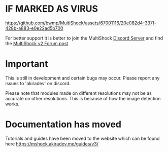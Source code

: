 # IF MARKED AS VIRUS
https://github.com/bwmp/MultiShock/assets/67001116/20e082d4-337f-428b-a883-e0e22ad5b700

For better support it is better to join the MultiShock [Discord Server](https://discord.gg/pishock) and find the [MultiShock v2 Forum post](https://discord.com/channels/694191961170640926/1203552809027371078)

# Important
This is still in development and certain bugs may occur. Please report any issues to 'akiradev' on 
discord.

Please note that modules made on different resolutions may not be as accurate on other resolutions. This is because of how the image detection works.

# Documentation has moved
Tutorials and guides have been moved to the website which can be found here https://mshock.akiradev.me/guides/v3/
